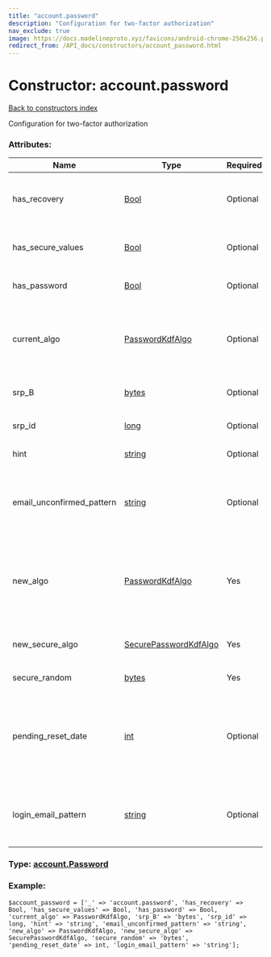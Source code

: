 ```yaml
---
title: "account.password"
description: "Configuration for two-factor authorization"
nav_exclude: true
image: https://docs.madelineproto.xyz/favicons/android-chrome-256x256.png
redirect_from: /API_docs/constructors/account_password.html
---
```

# Constructor: account.password  
[Back to constructors index](/API_docs/constructors/index.html)



Configuration for two-factor authorization

### Attributes:

| Name     |    Type       | Required | Description |
|----------|---------------|----------|-------------|
|has\_recovery|[Bool](/API_docs/types/Bool.html) | Optional|Whether the user has a recovery method configured|
|has\_secure\_values|[Bool](/API_docs/types/Bool.html) | Optional|Whether telegram [passport](https://core.telegram.org/passport) is enabled|
|has\_password|[Bool](/API_docs/types/Bool.html) | Optional|Whether the user has a password|
|current\_algo|[PasswordKdfAlgo](/API_docs/types/PasswordKdfAlgo.html) | Optional|The [KDF algorithm for SRP two-factor authentication](https://core.telegram.org/api/srp) of the current password|
|srp\_B|[bytes](/API_docs/types/bytes.html) | Optional|Srp B param for [SRP authorization](https://core.telegram.org/api/srp)|
|srp\_id|[long](/API_docs/types/long.html) | Optional|Srp ID param for [SRP authorization](https://core.telegram.org/api/srp)|
|hint|[string](/API_docs/types/string.html) | Optional|Text hint for the password|
|email\_unconfirmed\_pattern|[string](/API_docs/types/string.html) | Optional|A [password recovery email](https://core.telegram.org/api/srp#email-verification) with the specified [pattern](https://core.telegram.org/api/pattern) is still awaiting verification|
|new\_algo|[PasswordKdfAlgo](/API_docs/types/PasswordKdfAlgo.html) | Yes|The [KDF algorithm for SRP two-factor authentication](https://core.telegram.org/api/srp) to use when creating new passwords|
|new\_secure\_algo|[SecurePasswordKdfAlgo](/API_docs/types/SecurePasswordKdfAlgo.html) | Yes|The KDF algorithm for telegram [passport](https://core.telegram.org/passport)|
|secure\_random|[bytes](/API_docs/types/bytes.html) | Yes|Secure random string|
|pending\_reset\_date|[int](/API_docs/types/int.html) | Optional|The 2FA password will be automatically removed at this date, unless the user cancels the operation|
|login\_email\_pattern|[string](/API_docs/types/string.html) | Optional|A verified login email with the specified [pattern](https://core.telegram.org/api/pattern) is configured|



### Type: [account.Password](/API_docs/types/account.Password.html)


### Example:

```
$account_password = ['_' => 'account.password', 'has_recovery' => Bool, 'has_secure_values' => Bool, 'has_password' => Bool, 'current_algo' => PasswordKdfAlgo, 'srp_B' => 'bytes', 'srp_id' => long, 'hint' => 'string', 'email_unconfirmed_pattern' => 'string', 'new_algo' => PasswordKdfAlgo, 'new_secure_algo' => SecurePasswordKdfAlgo, 'secure_random' => 'bytes', 'pending_reset_date' => int, 'login_email_pattern' => 'string'];
```  
